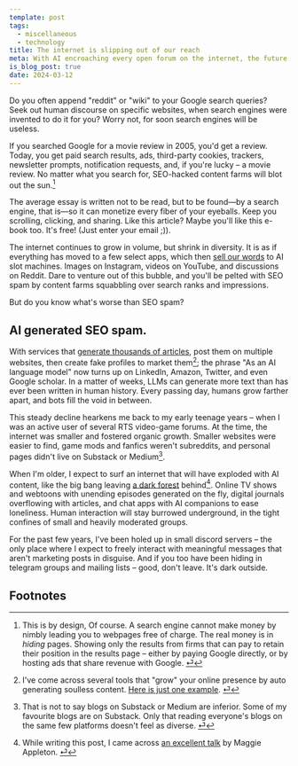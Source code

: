 ```yaml
---
template: post
tags:
  - miscellaneous
  - technology
title: The internet is slipping out of our reach
meta: With AI encroaching every open forum on the internet, the future of human discourse is bleak.
is_blog_post: true
date: 2024-03-12
---
```


Do you often append "reddit" or "wiki" to your Google search queries? <br>
Seek out human discourse on specific websites, 
when search engines were invented to do it for you?
Worry not, for soon search engines will be useless.

If you searched Google for a movie review in 2005, you'd get a review.
Today, you get paid search results, ads, third-party cookies,
trackers, newsletter prompts, notification requests, and,
if you're lucky – a movie review.
No matter what you search for, SEO-hacked content farms will blot out the sun.[^1]

The average essay is written not to be read, but to be found—by a search engine,
that is—so it can monetize every fiber of your eyeballs.
Keep you scrolling, clicking, and sharing.
Like this article? Maybe you'll like this e-book too.
It's free! (Just enter your email ;)).

The internet continues to grow in volume, but shrink in diversity.
It is as if everything has moved to a few select apps,
which then [sell our words](https://www.theverge.com/2024/2/17/24075670/reddit-ai-training-license-deal-user-content) to AI slot machines.
Images on Instagram, videos on YouTube, and discussions on Reddit.
Dare to venture out of this bubble,
and you'll be pelted with SEO spam by content farms squabbling over search ranks and impressions. 

But do you know what's worse than SEO spam?
## AI generated SEO spam. <br>
With services that [generate thousands of articles](/assets/img/darker-internet/seo-heist.webp),
post them on multiple websites,
then create fake profiles to market them[^2];
the phrase "As an AI language model" now turns up on LinkedIn, Amazon, Twitter,
and even Google scholar.
In a matter of weeks, LLMs can generate more text than has ever been written in human history.
Every passing day, humans grow farther apart, and bots fill the void in between.

This steady decline hearkens me back to my early teenage years –
when I was an active user of several RTS video-game forums.
At the time, the internet was smaller and fostered organic growth.
Smaller websites were easier to find, game mods and fanfics weren't subreddits, and personal pages didn't live on Substack or Medium[^3].

When I'm older, I expect to surf an internet that will have exploded with AI content,
like the big bang leaving [a dark forest](https://en.wikipedia.org/wiki/Dark_forest_hypothesis) behind[^4].
Online TV shows and webtoons with unending episodes generated on the fly,
digital journals overflowing with articles, and chat apps with AI companions to ease loneliness.
Human interaction will stay burrowed underground, in the tight confines of small and heavily moderated groups.

For the past few years, I've been holed up in small discord servers – 
the only place where I expect to freely interact with meaningful messages that aren't marketing posts in disguise.
And if you too have been hiding in telegram groups and mailing lists  – good, don't leave.
It's dark outside.
## Footnotes

[^1]: This is by design, Of course. A search engine cannot make money by nimbly leading you to webpages free of charge. The real money is in *hiding*  pages. Showing only the results from firms that can pay to retain their position in the results page – either by paying Google directly, or by hosting ads that share revenue with Google. [⏎](#fnref-1)

[^2]: I've come across several tools that "grow" your online presence by auto generating soulless content. [Here is just one example](https://snowball.club/snowball-extension-ai-post-720.mp4). [⏎](#fnref-2)

[^3]: That is not to say blogs on Substack or Medium are inferior. Some of my favourite blogs are on Substack. Only that reading everyone's blogs on the same few platforms doesn't feel as diverse. [⏎](#fnref-3)

[^4]: While writing this post, I came across [an excellent talk](https://maggieappleton.com/ai-dark-forest) by Maggie Appleton. [⏎](#fnref-4)
